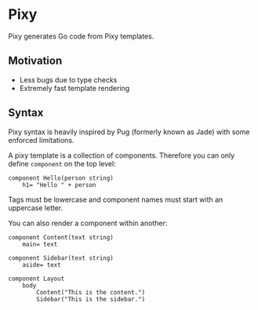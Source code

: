 # Pixy
Pixy generates Go code from Pixy templates.

## Motivation
* Less bugs due to type checks
* Extremely fast template rendering

## Syntax
Pixy syntax is heavily inspired by Pug (formerly known as Jade) with some enforced limitations.

A pixy template is a collection of components. Therefore you can only define `component` on the top level:

```jade
component Hello(person string)
	h1= "Hello " + person
```

Tags must be lowercase and component names must start with an uppercase letter.

You can also render a component within another:

```jade
component Content(text string)
	main= text

component Sidebar(text string)
	aside= text

component Layout
	body
		Content("This is the content.")
		Sidebar("This is the sidebar.")
```